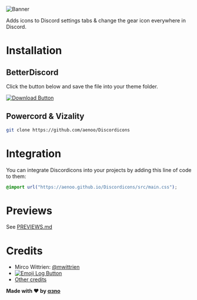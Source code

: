 ![Banner](https://aenoo.github.io/Discordicons/assets/banner.svg)

[download-link]: https://github.com/aenoo/Discordicons/releases/download/vBD/discordicons.theme.css
[download-svg]: https://aenoo.github.io/Discordicons/github/download-button.svg

[emoji-log-link]: https://github.com/ahmadawais/Emoji-Log/
[emoji-log-svg]: https://aenoo.github.io/Discordicons/github/emoji-log-button.svg

Adds icons to Discord settings tabs & change the gear icon everywhere in Discord.

# Installation

## BetterDiscord

Click the button below and save the file into your theme folder.

[![Download Button][download-svg]][download-link]

## Powercord & Vizality

```sh
git clone https://github.com/aenoo/Discordicons
```

# Integration

You can integrate Discordicons into your projects by adding this line of code to them:

```css
@import url("https://aenoo.github.io/Discordicons/src/main.css");
```

# Previews

See [PREVIEWS.md](https://github.com/aenoo/Discordicons/blob/main/PREVIEWS.md)

# Credits

- Mirco Wittrien: [@mwittrien](https://github.com/mwittrien)
- [![Emoji Log Button][emoji-log-svg]][emoji-log-link]
- [Other credits](https://github.com/aenoo/Discordicons/blob/main/CREDITS.md)

**Made with ❤️ by [αɜno](https://github.com/aenoo)**
